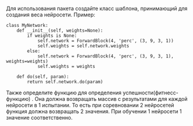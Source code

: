 Для использования пакета создайте класс шаблона, принимающий для создания веса нейросети.
Пример:

    class MyNetwork:
        def __init__(self, weights=None):
            if weights is None:
                self.network = ForwardBlock(4, 'perc', (3, 9, 3, 1))
                self.weights = self.network.weights
            else:
                self.network = ForwardBlock(4, 'perc', (3, 9, 3, 1), weights=weights)
                self.weights = weights
    
        def do(self, param):
            return self.network.do(param)
Также определите функцию для определения успешности(фитнесс-функцию)
. Она должна возвращать массив с результатами для каждой нейросети в 1 испытании.
То есть при соревновании 2 нейросетей функция должна возвращать 2 значения. При обучении 1 нейросети
1 значение соответственно.

